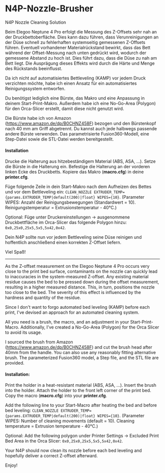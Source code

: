 # N4P-Nozzle-Brusher

 N4P Nozzle Cleaning Solution

Beim Elegoo Neptune 4 Pro erfolgt die Messung des Z-Offsets sehr nah an der Druckbettoberfläche. Dies kann dazu führen, dass Verunreinigungen an der Düse schnell zu fehlerhaften systemseitig gemessenen Z-Offsets führen. Eventuell vorhandener Materialrückstand bewirkt, dass das Bett während der Offset-Messung nach unten gedrückt wird, wodurch der gemessene Abstand zu hoch ist. Dies führt dazu, dass die Düse zu nah am Bett liegt. Die Ausprägung dieses Effekts wird durch die Härte und Menge des Rückstands beeinflusst.

Da ich nicht auf automatisiertes Bettleveling (KAMP) vor jedem Druck verzichten möchte, habe ich einen Ansatz für ein automatisiertes Reinigungssystem entworfen.

Du benötigst lediglich eine Bürste, das Makro und eine Anpassung in deinem Start-Print-Makro. Außerdem habe ich eine No-Go-Area (Polygon) für den Orca-Slicer erstellt, damit diese nicht genutzt wird.

Die Bürste habe ich von Amazon (<https://www.amazon.de/dp/B0CHNZ458F>) bezogen und den Bürstenkopf nach 40 mm am Griff abgetrennt. Du kannst auch jede halbwegs passende andere Bürste verwenden. Das parametrisierte Fusion360-Modell, eine Step-Datei sowie die STL-Datei werden bereitgestellt.

#### Installation ####

Drucke die Halterung aus hitzebeständigem Material (ABS, ASA, ...).
Setze die Bürste in die Halterung ein.
Befestige die Halterung an der vorderen linken Ecke des Druckbetts.
Kopiere das Makro (**macro.cfg**) in deine **printer.cfg**.

Füge folgende Zeile in dein Start-Makro nach dem Aufheizen des Bettes und vor dem Bettleveling ein: `CLEAN_NOZZLE EXTRUDER_TEMP={params.EXTRUDER_TEMP|default(200)|float} WIPES={10}`.
(Parameter WIPES: Anzahl der Reinigungsbewegungen (Standardwert = 10).
Reinigungstemperatur = Extrusionstemperatur - 40°C.)

Optional: Füge unter Druckereinstellungen -> ausgenommene Druckbettfläche im Orca-Slicer das folgende Polygon hinzu: `0x0,25x0,25x5,5x5,5x42,0x42`.

Dein N4P sollte nun vor jedem Bettleveling seine Düse reinigen und hoffentlich anschließend einen korrekten Z-Offset liefern.

Viel Spaß!

---

As the Z-offset measurement on the Elegoo Neptune 4 Pro occurs very close to the print bed surface, contaminants on the nozzle can quickly lead to inaccuracies in the system-measured Z-offset. Any existing material residue causes the bed to be pressed down during the offset measurement, resulting in a higher measured distance. This, in turn, positions the nozzle too close to the bed. The severity of this effect is influenced by the hardness and quantity of the residue.

Since I don't want to forgo automated bed leveling (KAMP) before each print, I've devised an approach for an automated cleaning system.

All you need is a brush, the macro, and an adjustment in your Start-Print-Macro. Additionally, I've created a No-Go-Area (Polygon) for the Orca Slicer to avoid its usage.

I sourced the brush from Amazon (https://www.amazon.de/dp/B0CHNZ458F) and cut the brush head after 40mm from the handle. You can also use any reasonably fitting alternative brush. The parameterized Fusion360 model, a Step file, and the STL file are provided.

#### Installation: ####

Print the holder in a heat-resistant material (ABS, ASA, ...).
Insert the brush into the holder.
Attach the holder to the front left corner of the print bed.
Copy the macro (**macro.cfg**) into your **printer.cfg**.

Add the following line to your Start-Macro after heating the bed and before bed leveling: `CLEAN_NOZZLE EXTRUDER_TEMP={params.EXTRUDER_TEMP|default(200)|float} WIPES={10}`.
(Parameter WIPES: Number of cleaning movements (default = 10).
Cleaning temperature = Extrusion temperature - 40°C.)


Optional: Add the following polygon under Printer Settings -> Excluded Print Bed Area in the Orca Slicer: `0x0,25x0,25x5,5x5,5x42,0x42`.

Your N4P should now clean its nozzle before each bed leveling and hopefully deliver a correct Z-offset afterward.

Enjoy!

